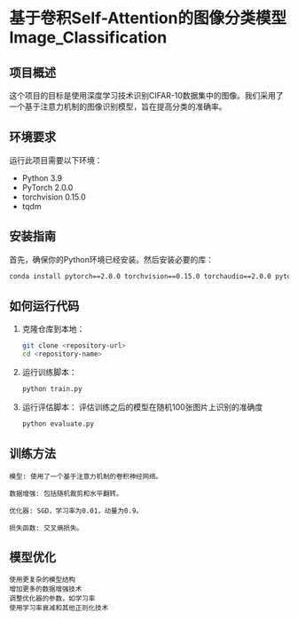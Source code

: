 # 基于卷积Self-Attention的图像分类模型Image_Classification

## 项目概述
这个项目的目标是使用深度学习技术识别CIFAR-10数据集中的图像。我们采用了一个基于注意力机制的图像识别模型，旨在提高分类的准确率。

## 环境要求
运行此项目需要以下环境：
- Python 3.9
- PyTorch 2.0.0
- torchvision 0.15.0
- tqdm

## 安装指南
首先，确保你的Python环境已经安装。然后安装必要的库：

```bash
conda install pytorch==2.0.0 torchvision==0.15.0 torchaudio==2.0.0 pytorch-cuda=11.8 -c pytorch -c nvidia
```

## 如何运行代码
1. 克隆仓库到本地：
   ```bash
   git clone <repository-url>
   cd <repository-name>
   ```
2. 运行训练脚本：
   ```bash
   python train.py
   ```

3. 运行评估脚本：
   评估训练之后的模型在随机100张图片上识别的准确度
   ```bash
   python evaluate.py
   ```

## 训练方法
    模型: 使用了一个基于注意力机制的卷积神经网络。
    
    数据增强: 包括随机裁剪和水平翻转。
    
    优化器: SGD，学习率为0.01，动量为0.9。
    
    损失函数: 交叉熵损失。

## 模型优化
    使用更复杂的模型结构
    增加更多的数据增强技术
    调整优化器的参数，如学习率
    使用学习率衰减和其他正则化技术


